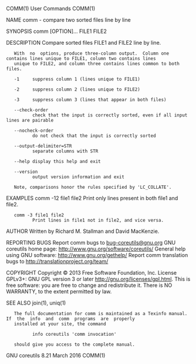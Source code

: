 COMM(1)                                                 User Commands                                                COMM(1)



NAME
       comm - compare two sorted files line by line

SYNOPSIS
       comm [OPTION]... FILE1 FILE2

DESCRIPTION
       Compare sorted files FILE1 and FILE2 line by line.

       With  no  options, produce three-column output.  Column one contains lines unique to FILE1, column two contains lines
       unique to FILE2, and column three contains lines common to both files.

       -1     suppress column 1 (lines unique to FILE1)

       -2     suppress column 2 (lines unique to FILE2)

       -3     suppress column 3 (lines that appear in both files)

       --check-order
              check that the input is correctly sorted, even if all input lines are pairable

       --nocheck-order
              do not check that the input is correctly sorted

       --output-delimiter=STR
              separate columns with STR

       --help display this help and exit

       --version
              output version information and exit

       Note, comparisons honor the rules specified by 'LC_COLLATE'.

EXAMPLES
       comm -12 file1 file2
              Print only lines present in both file1 and file2.

       comm -3 file1 file2
              Print lines in file1 not in file2, and vice versa.

AUTHOR
       Written by Richard M. Stallman and David MacKenzie.

REPORTING BUGS
       Report comm bugs to bug-coreutils@gnu.org
       GNU coreutils home page: <http://www.gnu.org/software/coreutils/>
       General help using GNU software: <http://www.gnu.org/gethelp/>
       Report comm translation bugs to <http://translationproject.org/team/>

COPYRIGHT
       Copyright  ©  2013   Free   Software   Foundation,   Inc.    License   GPLv3+:   GNU   GPL   version   3   or   later
       <http://gnu.org/licenses/gpl.html>.
       This  is free software: you are free to change and redistribute it.  There is NO WARRANTY, to the extent permitted by
       law.

SEE ALSO
       join(1), uniq(1)

       The full documentation for comm is maintained as a Texinfo manual.  If  the  info  and  comm  programs  are  properly
       installed at your site, the command

              info coreutils 'comm invocation'

       should give you access to the complete manual.



GNU coreutils 8.21                                       March 2016                                                  COMM(1)
